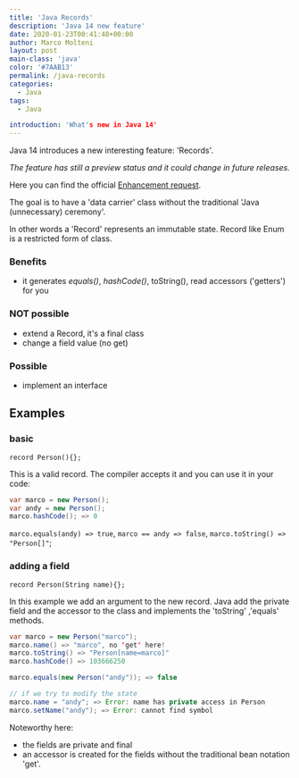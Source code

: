 ```yaml
---
title: 'Java Records'
description: 'Java 14 new feature'
date: 2020-01-23T00:41:48+00:00
author: Marco Molteni
layout: post
main-class: 'java'
color: '#7AAB13'
permalink: /java-records
categories:
  - Java
tags:
  - Java

introduction: 'What's new in Java 14'
---
```


Java 14 introduces a new interesting feature: 'Records'.

_The feature has still a preview status and it could change in future releases._

Here you can find the official [Enhancement request](https://openjdk.java.net/jeps/359).

The goal is to have a 'data carrier' class without the traditional 'Java (unnecessary) ceremony'.

In other words a 'Record' represents an immutable state. Record like Enum is a restricted form of class.


### Benefits
- it generates _equals()_, _hashCode()_, toString(), read accessors ('getters') for you


### NOT possible
- extend a Record, it's a final class
- change a field value (no get)

### Possible
- implement an interface

## Examples

### basic
`record Person(){};`

This is a valid record. The compiler accepts it and you can use it in your code:
``` java
var marco = new Person();
var andy = new Person();
marco.hashCode(); => 0
```

`marco.equals(andy) => true`, `marco == andy => false`, `marco.toString() => "Person[]"`;

### adding a field
`record Person(String name){};`

In this example we add an argument to the new record.
Java add the private field and the accessor to the class and implements the 'toString' ,'equals' methods.

``` java
var marco = new Person("marco");
marco.name() => "marco", no 'get' here!
marco.toString() => "Person[name=marco]"
marco.hashCode() => 103666250

marco.equals(new Person("andy")); => false

// if we try to modify the state
marco.name = "andy"; => Error: name has private access in Person
marco.setName("andy"); => Error: cannot find symbol
```

Noteworthy here:
- the fields are private and final
- an accessor is created for the fields without the traditional bean notation 'get'.